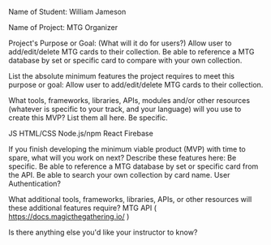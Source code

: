 Name of Student: William Jameson

Name of Project: MTG Organizer

Project's Purpose or Goal: (What will it do for users?)
Allow user to add/edit/delete MTG cards to their collection. Be able to reference a MTG database by set or specific card to compare with your own collection.

List the absolute minimum features the project requires to meet this purpose or goal:
Allow user to add/edit/delete MTG cards to their collection.

What tools, frameworks, libraries, APIs, modules and/or other resources (whatever is specific to your track, and your language) will you use to create this MVP? List them all here. Be specific.

JS
HTML/CSS
Node.js/npm
React
Firebase

If you finish developing the minimum viable product (MVP) with time to spare, what will you work on next? Describe these features here: Be specific.
Be able to reference a MTG database by set or specific card from the API.
Be able to search your own collection by card name.
User Authentication?

What additional tools, frameworks, libraries, APIs, or other resources will these additional features require?
MTG API ( https://docs.magicthegathering.io/ )


Is there anything else you'd like your instructor to know?
